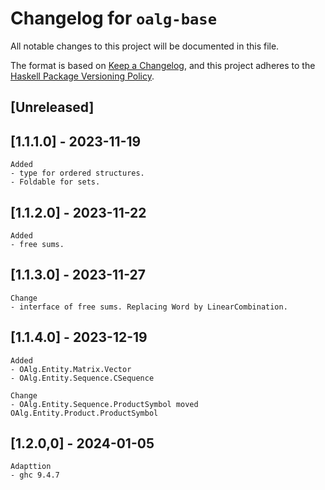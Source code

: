 # Changelog for `oalg-base`

All notable changes to this project will be documented in this file.

The format is based on [Keep a Changelog](https://keepachangelog.com/en/1.0.0/),
and this project adheres to the
[Haskell Package Versioning Policy](https://pvp.haskell.org/).

## [Unreleased]

## [1.1.1.0] - 2023-11-19

	Added
	- type for ordered structures.
	- Foldable for sets.

## [1.1.2.0] - 2023-11-22

	Added
	- free sums.

## [1.1.3.0] - 2023-11-27
	Change
	- interface of free sums. Replacing Word by LinearCombination.

## [1.1.4.0] - 2023-12-19
	Added
	- OAlg.Entity.Matrix.Vector
	- OAlg.Entity.Sequence.CSequence

	Change
	- OAlg.Entity.Sequence.ProductSymbol moved OAlg.Entity.Product.ProductSymbol

## [1.2.0,0] - 2024-01-05
	Adapttion
	- ghc 9.4.7
